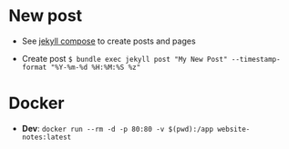 # New post 

- See [jekyll compose](https://github.com/jekyll/jekyll-compose) to create posts and pages 

- Create post `$ bundle exec jekyll post "My New Post" --timestamp-format "%Y-%m-%d %H:%M:%S %z"`

# Docker 

- **Dev**: `docker run --rm -d -p 80:80 -v $(pwd):/app website-notes:latest`
